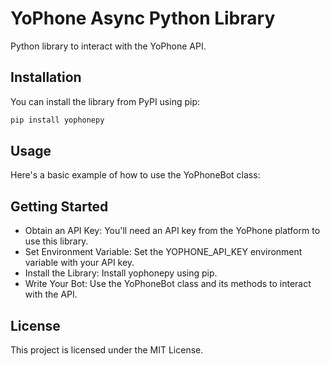 # YoPhone Async Python Library

Python library to interact with the YoPhone API.

## Installation

You can install the library from PyPI using pip:

```bash
pip install yophonepy
```

## Usage

Here's a basic example of how to use the YoPhoneBot class:

## Getting Started

* Obtain an API Key: You'll need an API key from the YoPhone platform to use this library.
* Set Environment Variable: Set the YOPHONE_API_KEY environment variable with your API key.
* Install the Library: Install yophonepy using pip.
* Write Your Bot: Use the YoPhoneBot class and its methods to interact with the API.

## License

This project is licensed under the MIT License.
